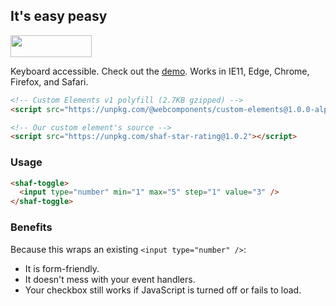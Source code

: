 ## It's easy peasy

<img src="https://camo.githubusercontent.com/9fde11aaf68c86b075c7bb7db3324077a441c523/68747470733a2f2f64337676366c703535716a6171632e636c6f756466726f6e742e6e65742f6974656d732f33333072313931693063324431463075335233342f53637265656e2532305265636f7264696e67253230323031362d31312d3330253230617425323030392e3530253230504d2e6769663f582d436c6f75644170702d56697369746f722d49643d386337633364646234663832373534653030663664616330656161306362666126763d3262663338633530" width="130" height="35" />

Keyboard accessible. Check out the [demo](https://aaronshaf.github.io/shaf-star-rating/). Works in IE11, Edge, Chrome, Firefox, and Safari.

```html
<!-- Custom Elements v1 polyfill (2.7KB gzipped) -->
<script src="https://unpkg.com/@webcomponents/custom-elements@1.0.0-alpha.3/custom-elements.min.js"></script>
```

```html
<!-- Our custom element's source -->
<script src="https://unpkg.com/shaf-star-rating@1.0.2"></script>
```

### Usage

```html
<shaf-toggle>
  <input type="number" min="1" max="5" step="1" value="3" />
</shaf-toggle>
```

### Benefits

Because this wraps an existing `<input type="number" />`:

* It is form-friendly.
* It doesn't mess with your event handlers.
* Your checkbox still works if JavaScript is turned off or fails to load.
